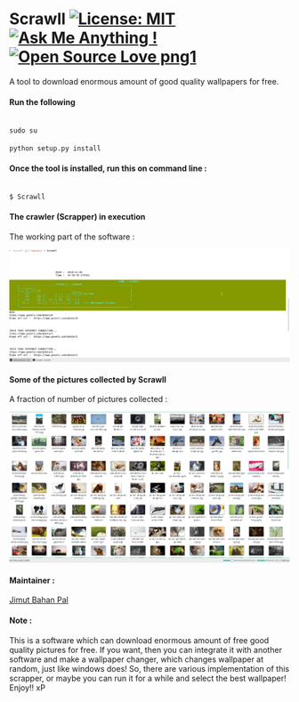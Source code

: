 # Scrawll [![License: MIT](https://img.shields.io/badge/License-MIT-yellow.svg)](https://opensource.org/licenses/MIT) [![Ask Me Anything !](https://img.shields.io/badge/Ask%20me-anything-1abc9c.svg)](https://GitHub.com/Naereen/ama) [![Open Source Love png1](https://badges.frapsoft.com/os/v1/open-source.png?v=103)](https://github.com/ellerbrock/open-source-badges/)

A tool to download enormous amount of good quality wallpapers for free. 


#### Run the following

```

sudo su

python setup.py install

```

#### Once the tool is installed, run this on command line : 


```

$ Scrawll

```
#### The crawler (Scrapper) in execution

The working part of the software :

![The loading of data](/img/exec.png)

#### Some of the pictures collected by Scrawll

A fraction of number of pictures collected :

![The loading of data](/img/ins.png)

#### Maintainer : 

[Jimut Bahan Pal](https://www.linkedin.com/in/jimut-bahan-pal-156862123/)

#### Note :

This is a software which can download enormous amount of free good quality pictures for free. If you want, then you can integrate it with another software and make a wallpaper changer, which changes wallpaper at random, just like windows does!
So, there are various implementation of this scrapper, or maybe you can run it for a while and select the best wallpaper! 
Enjoy!! xP
